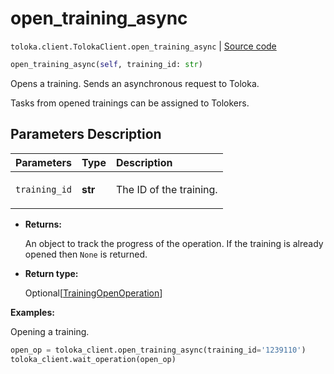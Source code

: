 # open_training_async
`toloka.client.TolokaClient.open_training_async` | [Source code](https://github.com/Toloka/toloka-kit/blob/v1.2.1/src/client/__init__.py#L2143)

```python
open_training_async(self, training_id: str)
```

Opens a training. Sends an asynchronous request to Toloka.


Tasks from opened trainings can be assigned to Tolokers.

## Parameters Description

| Parameters | Type | Description |
| :----------| :----| :-----------|
`training_id`|**str**|<p>The ID of the training.</p>

* **Returns:**

  An object to track the progress of the operation.
If the training is already opened then `None` is returned.

* **Return type:**

  Optional\[[TrainingOpenOperation](toloka.client.operations.TrainingOpenOperation.md)\]

**Examples:**

Opening a training.

```python
open_op = toloka_client.open_training_async(training_id='1239110')
toloka_client.wait_operation(open_op)
```
